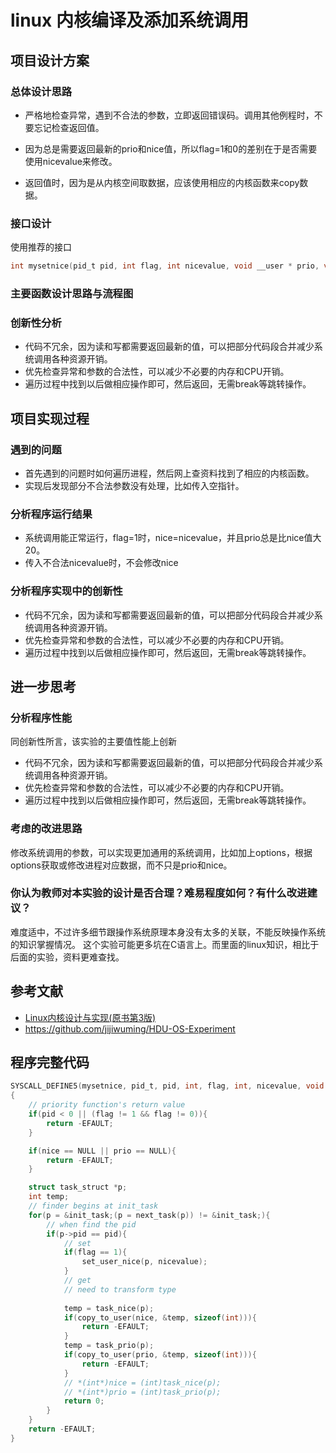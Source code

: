 # linux 内核编译及添加系统调用

## 项目设计方案

### 总体设计思路

* 严格地检查异常，遇到不合法的参数，立即返回错误码。调用其他例程时，不要忘记检查返回值。

* 因为总是需要返回最新的prio和nice值，所以flag=1和0的差别在于是否需要使用nicevalue来修改。

* 返回值时，因为是从内核空间取数据，应该使用相应的内核函数来copy数据。

### 接口设计

使用推荐的接口

```C
int mysetnice(pid_t pid, int flag, int nicevalue, void __user * prio, void __user * nice);
```
### 主要函数设计思路与流程图


### 创新性分析

* 代码不冗余，因为读和写都需要返回最新的值，可以把部分代码段合并减少系统调用各种资源开销。
* 优先检查异常和参数的合法性，可以减少不必要的内存和CPU开销。
* 遍历过程中找到以后做相应操作即可，然后返回，无需break等跳转操作。

## 项目实现过程

### 遇到的问题

* 首先遇到的问题时如何遍历进程，然后网上查资料找到了相应的内核函数。
* 实现后发现部分不合法参数没有处理，比如传入空指针。

### 分析程序运行结果

* 系统调用能正常运行，flag=1时，nice=nicevalue，并且prio总是比nice值大20。
* 传入不合法nicevalue时，不会修改nice

### 分析程序实现中的创新性

* 代码不冗余，因为读和写都需要返回最新的值，可以把部分代码段合并减少系统调用各种资源开销。
* 优先检查异常和参数的合法性，可以减少不必要的内存和CPU开销。
* 遍历过程中找到以后做相应操作即可，然后返回，无需break等跳转操作。

## 进一步思考

### 分析程序性能

同创新性所言，该实验的主要值性能上创新

* 代码不冗余，因为读和写都需要返回最新的值，可以把部分代码段合并减少系统调用各种资源开销。
* 优先检查异常和参数的合法性，可以减少不必要的内存和CPU开销。
* 遍历过程中找到以后做相应操作即可，然后返回，无需break等跳转操作。

### 考虑的改进思路

修改系统调用的参数，可以实现更加通用的系统调用，比如加上options，根据options获取或修改进程对应数据，而不只是prio和nice。

### 你认为教师对本实验的设计是否合理？难易程度如何？有什么改进建议？

难度适中，不过许多细节跟操作系统原理本身没有太多的关联，不能反映操作系统的知识掌握情况。
这个实验可能更多坑在C语言上。而里面的linux知识，相比于后面的实验，资料更难查找。

## 参考文献

* [Linux内核设计与实现(原书第3版)](https://book.douban.com/subject/6097773/)
* https://github.com/jijiwuming/HDU-OS-Experiment

## 程序完整代码

```C
SYSCALL_DEFINE5(mysetnice, pid_t, pid, int, flag, int, nicevalue, void __user *, prio, void __user *, nice)
{
	// priority function's return value
	if(pid < 0 || (flag != 1 && flag != 0)){
		return -EFAULT;
	}

	if(nice == NULL || prio == NULL){
		return -EFAULT;
	}

	struct task_struct *p;
	int temp;
	// finder begins at init_task
	for(p = &init_task;(p = next_task(p)) != &init_task;){
		// when find the pid
		if(p->pid == pid){
			// set
			if(flag == 1){
				set_user_nice(p, nicevalue);
			}
			// get
			// need to transform type
			
			temp = task_nice(p);
			if(copy_to_user(nice, &temp, sizeof(int))){
				return -EFAULT;
			}
			temp = task_prio(p);
			if(copy_to_user(prio, &temp, sizeof(int))){
				return -EFAULT;
			}
			// *(int*)nice = (int)task_nice(p);
			// *(int*)prio = (int)task_prio(p);
			return 0;
		}
	}
	return -EFAULT;
}
```